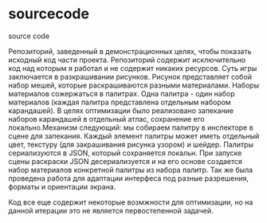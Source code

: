 # sourcecode
source code

Репозиторий, заведенный в демонстрационных целях, чтобы показать исходный код части проекта. 
Репозиторий содержит исключительно код над которым я работал и не содержит никаких ресурсов. 
Суть игры заключается в разкрашивании рисунков. Рисунок представляет собой набор мешей, которые раскрашиваются 
разными материалами. Наборы материалов сожержаться в палитрах. Одна палитра - один набор материалов 
(каждая палитра представлена отдельным набором карандашей). В целях оптимизации было реализовано запекание 
наборов карандашей в отдельный атлас, сохранение его локально.Механизм следующий: мы собираем палитру в 
инспекторе в сцене для запекания. Каждый элемент палитры может иметь отдельный цвет, текстуру (для закрашивания
рисунка узором) и шейдер. Палитры сериализуются в JSON, который сохраняется локальн. При запуске сцены 
раскраски JSON десериализуется и на его основе создается набор материалов конкретной палитры из набора палитр. 
Так же была проведена работа для адаптации интерфеса под разные разрешения, форматы и ориентации экрана.

Код все еще содержит некоторые возмжности для оптимизации, но на данной итерации это не является первостепенной задачей.
